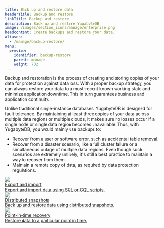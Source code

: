 ```yaml
---
title: Back up and restore data
headerTitle: Backup and restore
linkTitle: Backup and restore
description: Back up and restore YugabyteDB
image: /images/section_icons/manage/enterprise.png
headcontent: Create backups and restore your data.
aliases:
  - /manage/backup-restore/
menu:
  preview:
    identifier: backup-restore
    parent: manage
    weight: 702
---
```


Backup and restoration is the process of creating and storing copies of your data for protection against data loss. With a proper backup strategy, you can always restore your data to a most-recent known working state and minimize application downtime. This in turn guarantees business and application continuity.

Unlike traditional single-instance databases, YugabyteDB is designed for fault tolerance. By maintaining at least three copies of your data across multiple data regions or multiple clouds, it makes sure no losses occur if a single node or single data region becomes unavailable. Thus, with YugabyteDB, you would mainly use backups to:

* Recover from a user or software error, such as accidental table removal.
* Recover from a disaster scenario, like a full cluster failure or a simultaneous outage of multiple data regions. Even though such scenarios are extremely unlikely, it's still a best practice to maintain a way to recover from them.
* Maintain a remote copy of data, as required by data protection regulations.

<div class="row">
  <div class="col-12 col-md-6 col-lg-12 col-xl-6">
    <a class="section-link icon-offset" href="export-import-data/">
      <div class="head">
        <img class="icon" src="/images/section_icons/manage/export_import.png" aria-hidden="true" />
        <div class="title">Export and import</div>
      </div>
      <div class="body">
        Export and import data using SQL or CQL scripts.
      </div>
    </a>
  </div>
  <div class="col-12 col-md-6 col-lg-12 col-xl-6">
    <a class="section-link icon-offset" href="snapshot-ysql/">
      <div class="head">
        <img class="icon" src="/images/section_icons/manage/backup.png" aria-hidden="true" />
        <div class="title">Distributed snapshots</div>
      </div>
      <div class="body">
        Back up and restore data using distributed snapshots.
      </div>
    </a>
  </div>
</div>
<div class="row">
  <div class="col-12 col-md-6 col-lg-12 col-xl-6">
    <a class="section-link icon-offset" href="point-in-time-recovery/">
      <div class="head">
        <img class="icon" src="/images/section_icons/manage/pitr.png" aria-hidden="true" />
        <div class="title">Point-in-time recovery</div>
      </div>
      <div class="body">
        Restore data to a particular point in time.
      </div>
    </a>
  </div>
</div>
